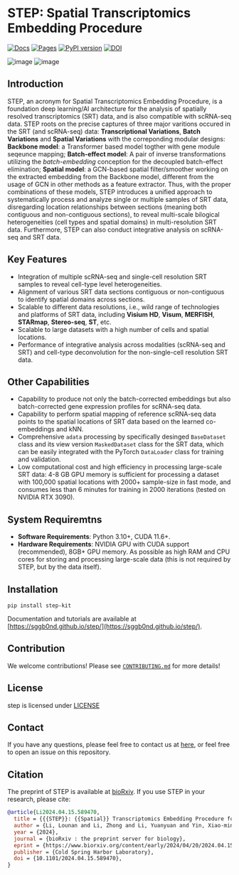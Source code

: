 # STEP: Spatial Transcriptomics Embedding Procedure
[![Docs](https://github.com/SGGb0nd/step/actions/workflows/mkdocs.yaml/badge.svg)](https://github.com/SGGb0nd/step/actions/workflows/mkdocs.yaml)
[![Pages](https://github.com/SGGb0nd/step/actions/workflows/pages/pages-build-deployment/badge.svg)](https://github.com/SGGb0nd/step/actions/workflows/pages/pages-build-deployment)
[![PyPI version](https://badge.fury.io/py/step-kit.svg)](https://badge.fury.io/py/step-kit)
[![DOI](http://img.shields.io/badge/DOI-10.1101/2024.04.15.589470-B31B1B.svg)](https://doi.org/10.1101/2024.04.15.589470)

![image](http://docs.3s540lab.cloud/images/STEP_fig_1a.webp)
![image](http://docs.3s540lab.cloud/images/STEP_fig_1b.webp)

## Introduction
STEP, an acronym for Spatial Transcriptomics Embedding Procedure, is a foundation deep learning/AI architecture for the analysis of spatially resolved transcriptomics (SRT) data, and is also compatible with scRNA-seq data. STEP roots on the precise captures of three major varitions occured in the SRT (and scRNA-seq) data: **Transcriptional Variations**, **Batch Variations** and **Spatial Variations** with the correponding modular designs: **Backbone model**: a Transformer based model togther with gene module seqeunce mapping; **Batch-effect model**: A pair of inverse transformations utilizing the *batch-embedding* conception for the decoupled batch-effect elimination; **Spatial model**: a GCN-based spatial filter/smoother working on the extracted embedding from the Backbone model, different from the usage of GCN in other methods as a feature extractor. Thus, with the proper combinations of these models, STEP introduces a unified approach to systematically process and analyze single or multiple samples of SRT data, disregarding location relationships between sections (meaning both contiguous and non-contiguous sections), to reveal multi-scale bilogical heterogeneities (cell types and spatial domains) in multi-resolution SRT data. Furthermore, STEP can also conduct integrative analysis on scRNA-seq and SRT data.

## Key Features

-  Integration of multiple scRNA-seq and single-cell resolution SRT samples to reveal cell-type level heterogeneities.
-  Alignment of various SRT data sections contiguous or non-contiguous to identify spatial domains across sections.
-  Scalable to different data resolutions, i.e., wild range of technologies and platforms of SRT data, including **Visium HD**, **Visum**, **MERFISH**, **STARmap**, **Stereo-seq**, **ST**, etc.
-  Scalable to large datasets with a high number of cells and spatial locations.
-  Performance of integrative analysis across modalities (scRNA-seq and SRT) and cell-type deconvolution for the non-single-cell resolution SRT data.

## Other Capabilities
-  Capability to produce not only the batch-corrected embeddings but also batch-corrected gene expression profiles for scRNA-seq data.
-  Capability to perform spatial mapping of reference scRNA-seq data points to the spatial locations of SRT data based on the learned co-embeddings and kNN.
-  Comprehensive `adata` processing by specifically desinged `BaseDataset` class and its view version `MaskedDataset` class for the SRT data, which can be easily integrated with the PyTorch `DataLoader` class for training and validation.
-  Low computational cost and high efficiency in processing large-scale SRT data: 4-8 GB GPU memory is sufficient for processing a dataset with 100,000 spatial locations with 2000+ sample-size in fast mode, and consumes less than 6 minutes for training in 2000 iterations (tested on NVIDIA RTX 3090).

## System Requiremtns
-  **Software Requirements**: Python 3.10+, CUDA 11.6+.
-  **Hardware Requirements**: NVIDIA GPU with CUDA support (recommended), 8GB+ GPU memory. As possible as high RAM and CPU cores for storing and processing large-scale data (this is not required by STEP, but by the data itself).

## Installation
```
pip install step-kit
```

Documentation and tutorials are available at [https://sggb0nd.github.io/step/](https://sggb0nd.github.io/step/).


## Contribution

We welcome contributions! Please see [`CONTRIBUTING.md`](./CONTRIBUTING.md) for more details!

## License

step is licensed under [LICENSE](./LICENSE)

## Contact

If you have any questions, please feel free to contact us at [here](mailto:lilounan1997@gmail.com), or feel free to open an issue on this repository.

## Citation
The preprint of STEP is available at [bioRxiv](https://www.biorxiv.org/content/early/2024/04/20/2024.04.15.589470.full.pdf). If you use STEP in your research, please cite:

```bibtex
@article{Li2024.04.15.589470,
  title = {{{STEP}}: {{Spatial}} Transcriptomics Embedding Procedure for Multi-Scale Biological Heterogeneities Revelation in Multiple Samples},
  author = {Li, Lounan and Li, Zhong and Li, Yuanyuan and Yin, Xiao-ming and Xu, Xiaojiang},
  year = {2024},
  journal = {bioRxiv : the preprint server for biology},
  eprint = {https://www.biorxiv.org/content/early/2024/04/20/2024.04.15.589470.full.pdf},
  publisher = {Cold Spring Harbor Laboratory},
  doi = {10.1101/2024.04.15.589470},
}
```